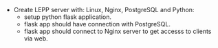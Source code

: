 * Create LEPP server with: Linux, Nginx, PostgreSQL and Python:
  * setup python flask application.
  * flask app should have connection with PostgreSQL.
  * flask app should connect to  Nginx server to get accesss to clients via web.
